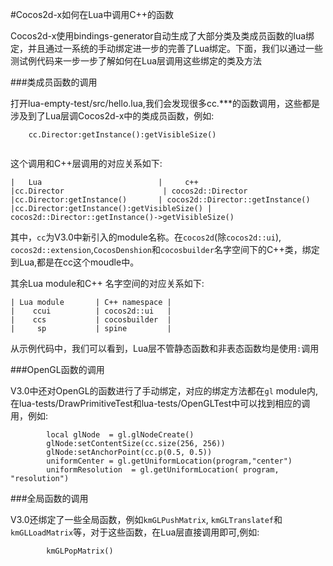 #Cocos2d-x如何在Lua中调用C++的函数

Cocos2d-x使用bindings-generator自动生成了大部分类及类成员函数的lua绑定，并且通过一系统的手动绑定进一步的完善了Lua绑定。下面，我们以通过一些测试例代码来一步一步了解如何在Lua层调用这些绑定的类及方法

###类成员函数的调用

打开lua-empty-test/src/hello.lua,我们会发现很多cc.***的函数调用，这些都是涉及到了Lua层调Cocos2d-x中的类成员函数，例如:

```
	cc.Director:getInstance():getVisibleSize()
	
```

这个调用和C++层调用的对应关系如下:

	|   Lua                          |     c++
	|cc.Director       		          | cocos2d::Director
    |cc.Director:getInstance()       | cocos2d::Director::getInstance()
    |cc.Director:getInstance():getVisibleSize() | cocos2d::Director::getInstance()->getVisibleSize()
    
其中，`cc`为V3.0中新引入的module名称。在`cocos2d`(除`cocos2d::ui`), `cocos2d::extension`,`CocosDenshion`和`cocosbuilder`名字空间下的C++类，绑定到Lua,都是在cc这个moudle中。

其余Lua module和C++ 名字空间的对应关系如下:

    | Lua module       | C++ namespace |
    |    ccui          | cocos2d::ui   |
    |    ccs           | cocosbuilder  |
    |     sp           | spine         |
    
从示例代码中，我们可以看到，Lua层不管静态函数和非表态函数均是使用`:`调用

###OpenGL函数的调用

V3.0中还对OpenGL的函数进行了手动绑定，对应的绑定方法都在`gl` module内,在lua-tests/DrawPrimitiveTest和lua-tests/OpenGLTest中可以找到相应的调用，例如:

```
        local glNode  = gl.glNodeCreate()
        glNode:setContentSize(cc.size(256, 256))
        glNode:setAnchorPoint(cc.p(0.5, 0.5))
        uniformCenter = gl.getUniformLocation(program,"center")
        uniformResolution  = gl.getUniformLocation( program, "resolution")
```

###全局函数的调用

V3.0还绑定了一些全局函数，例如`kmGLPushMatrix`, `kmGLTranslatef`和`kmGLLoadMatrix`等，对于这些函数，在Lua层直接调用即可,例如:

```
		kmGLPopMatrix()
```




